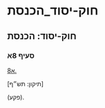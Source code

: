 # חוק-יסוד_הכנסת

## חוק-יסוד: הכנסת

### סעיף 8א

[8א.](https://he.wikisource.org/wiki/חוק-יסוד:_הכנסת#s_yp_8_)

[תיקון: תש״ף]

(פקע).